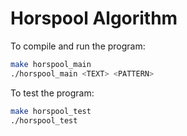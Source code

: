 # Horspool Algorithm

To compile and run the program:

```bash
make horspool_main
./horspool_main <TEXT> <PATTERN>
```

To test the program:

```bash
make horspool_test
./horspool_test
```
